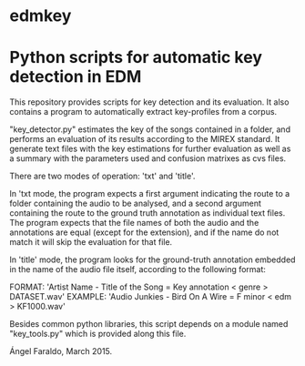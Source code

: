 # edmkey
Python scripts for automatic key detection in EDM
==================================================

This repository provides scripts for key detection and its evaluation. 
It also contains a program to automatically extract key-profiles from a corpus.

"key_detector.py" estimates the key of the songs contained in a folder,
and performs an evaluation of its results according to the MIREX standard.
It generate text files with the key estimations for further evaluation
as well as a summary with the parameters used and confusion matrixes as 
cvs files.

There are two modes of operation: 'txt' and 'title'.

In 'txt mode, the program expects a first argument indicating the route
to a folder containing the audio to be analysed, and a second argument
containing the route to the ground truth annotation as individual text
files. The program expects that the file names of both the audio and the
annotations are equal (except for the extension), and if the name do not 
match it will skip the evaluation for that file.

In 'title' mode, the program looks for the ground-truth annotation embedded
in the name of the audio file itself, according to the following format:

FORMAT:  'Artist Name - Title of the Song = Key annotation < genre > DATASET.wav'
EXAMPLE: 'Audio Junkies - Bird On A Wire = F minor < edm > KF1000.wav'

Besides common python libraries, this script depends on a module named
"key_tools.py" which is provided along this file.

Ángel Faraldo, March 2015.
